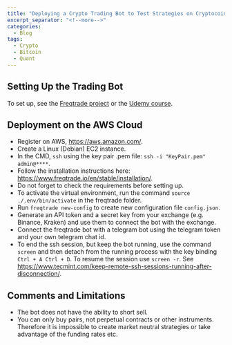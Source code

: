 ```yaml
---
title: "Deploying a Crypto Trading Bot to Test Strategies on Cryptocoins"
excerpt_separator: "<!--more-->"
categories:
  - Blog
tags:
  - Crypto
  - Bitcoin
  - Quant
---
```


## Setting Up the Trading Bot

To set up, see the [Freqtrade project](https://www.freqtrade.io/en/stable/) or the [Udemy course](https://www.udemy.com/course/build-a-crypto-bot-100-functional-algorithmic-trading-freqtrade/).

## Deployment on the AWS Cloud

- Register on AWS, https://aws.amazon.com/.
- Create a Linux (Debian) EC2 instance.
- In the CMD, `ssh` using the key pair .pem file: `ssh -i "KeyPair.pem" admin@****`.
- Follow the installation instructions here: https://www.freqtrade.io/en/stable/installation/.
- Do not forget to check the requirements before setting up.
- To activate the virtual environment, run the command `source ./.env/bin/activate` in the freqtrade folder.
- Run `freqtrade new-config` to create new configuration file `config.json`.
- Generate an API token and a secret key from your exchange (e.g. Binance, Kraken) and use them to connect the bot with the exchange.
- Connect the freqtrade bot with a telegram bot using the telegram token and your own telegram chat id.
- To end the ssh session, but keep the bot running, use the command `screen` and then detach from the running process with the key binding `Ctrl + A Ctrl + D`. To resume the session use `screen -r`. See https://www.tecmint.com/keep-remote-ssh-sessions-running-after-disconnection/.

## Comments and Limitations
  - The bot does not have the ability to short sell.
  - You can only buy pairs, not perpetual contracts or other instruments. Therefore it is impossible to create market neutral strategies or take advantage of the funding rates etc.
